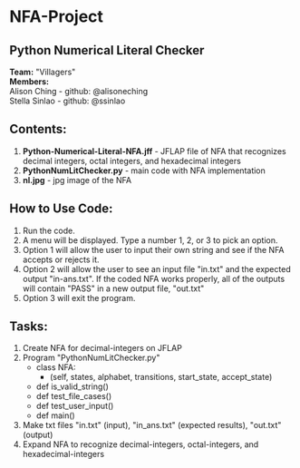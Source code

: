 # NFA-Project
## Python Numerical Literal Checker
**Team:** "Villagers"<br>
**Members:** <br>Alison Ching - github: @alisoneching
	<br>Stella Sinlao - github: @ssinlao

## Contents:
1. **Python-Numerical-Literal-NFA.jff** - JFLAP file of NFA that recognizes decimal integers, octal integers, and hexadecimal integers
2. **PythonNumLitChecker.py** - main code with NFA implementation
3. **nl.jpg** - jpg image of the NFA

## How to Use Code:
1. Run the code.
2. A menu will be displayed. Type a number 1, 2, or 3 to pick an option.
3. Option 1 will allow the user to input their own string and see if the NFA accepts or rejects it.
4. Option 2 will allow the user to see an input file "in.txt" and the expected output "in-ans.txt". 
   If the coded NFA works properly, all of the outputs will contain "PASS" in a new output file, "out.txt"
5. Option 3 will exit the program.

## Tasks:
1. Create NFA for decimal-integers on JFLAP
2. Program "PythonNumLitChecker.py"
    - class NFA:
	    - (self, states, alphabet, transitions, start_state, accept_state)
    - def is_valid_string()
    - def test_file_cases()
    - def test_user_input()
    - def main()
3. Make txt files "in.txt" (input), "in_ans.txt" (expected results), "out.txt" (output)
4. Expand NFA to recognize decimal-integers, octal-integers, and hexadecimal-integers
